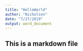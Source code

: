 ```yaml
---
title: "HelloWorld"
author: "Nicholson"
date: "7/27/2019"
output: word_document
---
```


## This is a markdown file